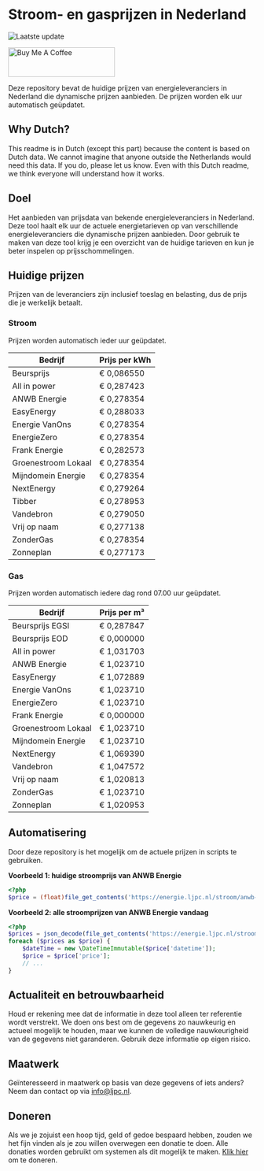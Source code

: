 # Stroom- en gasprijzen in Nederland

![Laatste update](https://img.shields.io/badge/laatste%20update-2023--10--06%2017%3A00%20CET-brightgreen)

<a href="https://www.buymeacoffee.com/Lars-" target="_blank"><img src="https://cdn.buymeacoffee.com/buttons/v2/default-orange.png" alt="Buy Me A Coffee" height="60" style="height: 60px !important;width: 217px !important;" ></a>

Deze repository bevat de huidige prijzen van energieleveranciers in Nederland die dynamische prijzen aanbieden. De prijzen worden elk uur automatisch geüpdatet.

## Why Dutch?

This readme is in Dutch (except this part) because the content is based on Dutch data. We cannot imagine that anyone outside the Netherlands would need this data. If you do, please let us know. Even with this Dutch readme, we think
everyone will understand how it works.

## Doel

Het aanbieden van prijsdata van bekende energieleveranciers in Nederland. Deze tool haalt elk uur de actuele energietarieven op van verschillende energieleveranciers die dynamische prijzen aanbieden. Door gebruik te maken van deze tool
krijg je een overzicht van de huidige tarieven en kun je beter inspelen op prijsschommelingen.

## Huidige prijzen

Prijzen van de leveranciers zijn inclusief toeslag en belasting, dus de prijs die je werkelijk betaalt.

### Stroom

Prijzen worden automatisch ieder uur geüpdatet.

 Bedrijf | Prijs per kWh 
---------|---------------
Beursprijs | € 0,086550
All in power | € 0,287423
ANWB Energie | € 0,278354
EasyEnergy | € 0,288033
Energie VanOns | € 0,278354
EnergieZero | € 0,278354
Frank Energie | € 0,282573
Groenestroom Lokaal | € 0,278354
Mijndomein Energie | € 0,278354
NextEnergy | € 0,279264
Tibber | € 0,278953
Vandebron | € 0,279050
Vrij op naam | € 0,277138
ZonderGas | € 0,278354
Zonneplan | € 0,277173


### Gas

Prijzen worden automatisch iedere dag rond 07.00 uur geüpdatet.

 Bedrijf | Prijs per m³ 
---------|--------------
Beursprijs EGSI | € 0,287847
Beursprijs EOD | € 0,000000
All in power | € 1,031703
ANWB Energie | € 1,023710
EasyEnergy | € 1,072889
Energie VanOns | € 1,023710
EnergieZero | € 1,023710
Frank Energie | € 0,000000
Groenestroom Lokaal | € 1,023710
Mijndomein Energie | € 1,023710
NextEnergy | € 1,069390
Vandebron | € 1,047572
Vrij op naam | € 1,020813
ZonderGas | € 1,023710
Zonneplan | € 1,020953


## Automatisering

Door deze repository is het mogelijk om de actuele prijzen in scripts te gebruiken.

**Voorbeeld 1: huidige stroomprijs van ANWB Energie**

```php
<?php
$price = (float)file_get_contents('https://energie.ljpc.nl/stroom/anwb-energie-nu.txt');

```

**Voorbeeld 2: alle stroomprijzen van ANWB Energie vandaag**

```php
<?php
$prices = json_decode(file_get_contents('https://energie.ljpc.nl/stroom/all-in-power-vandaag.json'),true);
foreach ($prices as $price) {
    $dateTime = new \DateTimeImmutable($price['datetime']);
    $price = $price['price'];
    // ...
}
```

## Actualiteit en betrouwbaarheid

Houd er rekening mee dat de informatie in deze tool alleen ter referentie wordt verstrekt. We doen ons best om de gegevens zo nauwkeurig en actueel mogelijk te houden, maar we kunnen de volledige nauwkeurigheid van de gegevens niet
garanderen. Gebruik deze informatie op eigen risico.

## Maatwerk

Geïnteresseerd in maatwerk op basis van deze gegevens of iets anders? Neem dan contact op
via [info@ljpc.nl](mailto:info@ljpc.nl?subject=Energie%20prijzen).

## Doneren

Als we je zojuist een hoop tijd, geld of gedoe bespaard hebben, zouden we het fijn vinden als je zou willen overwegen een
donatie te doen. Alle donaties worden gebruikt om systemen als dit mogelijk te
maken. [Klik hier](https://www.buymeacoffee.com/Lars-) om te doneren.
